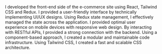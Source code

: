 I developed the front-end side of the e-commerce site using React, Tailwind CSS and Redux. I provided a user-friendly interface by technically implementing UI/UX designs. Using Redux state management, I effectively managed the state across the application. I provided optimal user experience on mobile devices with responsive web design. By interacting with RESTful APIs, I provided a strong connection with the backend. Using a component-based approach, I created a modular and maintainable code infrastructure. Using Tailwind CSS, I created a fast and scalable CSS architecture.

